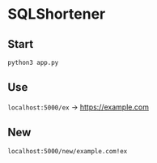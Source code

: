 # SQLShortener

## Start
`python3 app.py`

## Use
`localhost:5000/ex` -> https://example.com

## New
`localhost:5000/new/example.com!ex`
